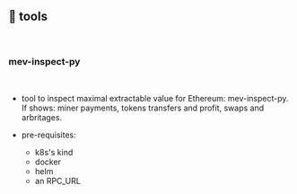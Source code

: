 ## 🧯 tools

<br>


### mev-inspect-py

<br>

* tool to inspect maximal extractable value for Ethereum: mev-inspect-py. If shows: miner payments, tokens transfers and profit, swaps and arbritages.

* pre-requisites:
    - k8s's kind
    - docker
    - helm
    - an RPC_URL

